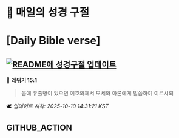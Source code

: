 # 🙏 매일의 성경 구절
# [Daily Bible verse]
## [![README에 성경구절 업데이트](https://github.com/DONGSUKA/first_test/actions/workflows/update-readme-bible.yml/badge.svg)](https://github.com/DONGSUKA/first_test/actions/workflows/update-readme-bible.yml)
<!-- START_BIBLE_VERSE -->
📖 **레위기 15:1**
> 몸에 유출병이 있으면 여호와께서 모세와 아론에게 말씀하여 이르시되

🕊️ _업데이트 시각: 2025-10-10 14:31:21 KST_
  <!-- END_BIBLE_VERSE -->
## GITHUB_ACTION
